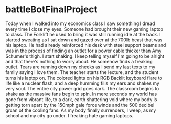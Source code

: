 # battleBotFinalProject

Today when I walked into my economics class I saw something I dread every time I close my eyes. 
Someone had brought their new gaming laptop to class. 
The Forklift he used to bring it was still running idle at the back.
I started sweating as I sat down and gazed over at the 700lb beast that was his laptop. 
He had already reinforced his desk with steel support beams and was in the process of finding an outlet for a power cable thicker than Amy Schumer's thigh.
I start shaking. I keep telling myself I'm going to be alright and that there's nothing to worry about.
He somehow finds a freaking outlet. 
Tears are running down my cheeks as I send my last texts to my family saying I love them.
The teacher starts the lecture, and the student turns his laptop on. 
The colored lights on his RGB Backlit keyboard flare to life like a nuclear flash, and a deep humming fills my ears and shakes my very soul. 
The entire city power grid goes dark. The classroom begins to shake as the massive fans begin to spin. 
In mere seconds my world has gone from vibrant life, to a dark, earth shattering void where my body is getting torn apart by the 150mph gale force winds and the 500 decibel groan of the cooling fans.
As my body finally surrenders, I weep, as my school and my city go under. I freaking hate gaming laptops.
